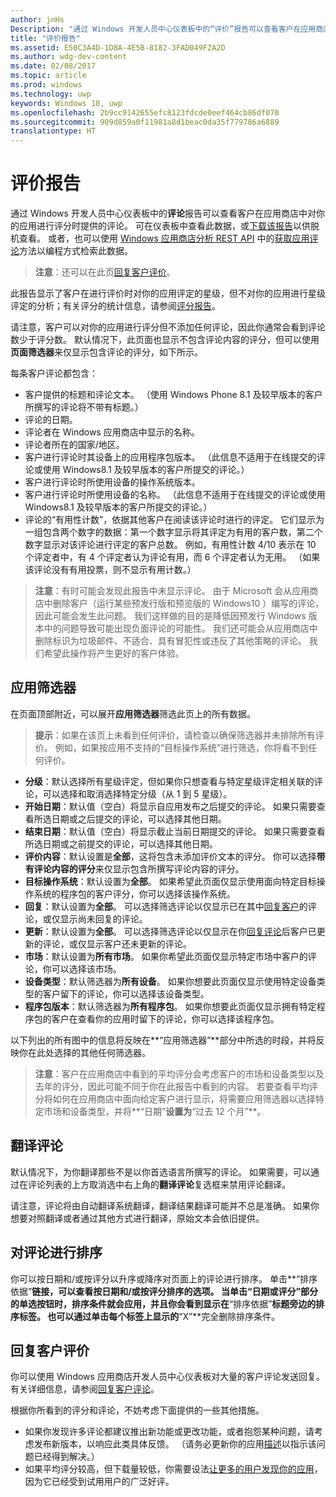 ```yaml
---
author: jnHs
Description: "通过 Windows 开发人员中心仪表板中的“评价”报告可以查看客户在应用商店中对你的应用进行评分时提供的评论。"
title: "评价报告"
ms.assetid: E50C3A4D-1D8A-4E5B-8182-3FAD049F2A2D
ms.author: wdg-dev-content
ms.date: 02/08/2017
ms.topic: article
ms.prod: windows
ms.technology: uwp
keywords: Windows 10, uwp
ms.openlocfilehash: 2b9cc9142655efc8123fdcde0eef464cb86df070
ms.sourcegitcommit: 909d859a0f11981a8d1beac0da35f779786a6889
translationtype: HT
---
```

# <a name="reviews-report"></a>评价报告


通过 Windows 开发人员中心仪表板中的**评论**报告可以查看客户在应用商店中对你的应用进行评分时提供的评论。 可在仪表板中查看此数据，或[下载该报告](download-analytic-reports.md)以供脱机查看。 或者，也可以使用 [Windows 应用商店分析 REST API](../monetize/access-analytics-data-using-windows-store-services.md) 中的[获取应用评论](../monetize/get-app-reviews.md)方法以编程方式检索此数据。

> **注意**：还可以在此页[回复客户评价](respond-to-customer-reviews.md)。

此报告显示了客户在进行评价时对你的应用评定的星级，但不对你的应用进行星级评定的分析；有关评分的统计信息，请参阅[评分报告](ratings-report.md)。

请注意，客户可以对你的应用进行评分但不添加任何评论，因此你通常会看到评论数少于评分数。 默认情况下，此页面也显示不包含评论内容的评分，但可以使用**页面筛选器**来仅显示包含评论的评分，如下所示。

每条客户评论都包含：

-   客户提供的标题和评论文本。 （使用 Windows Phone 8.1 及较早版本的客户所撰写的评论将不带有标题。）
-   评论的日期。
-   评论者在 Windows 应用商店中显示的名称。
-   评论者所在的国家/地区。
-   客户进行评论时其设备上的应用程序包版本。 （此信息不适用于在线提交的评论或使用 Windows8.1 及较早版本的客户所提交的评论。）
-   客户进行评论时所使用设备的操作系统版本。
-   客户进行评论时所使用设备的名称。 （此信息不适用于在线提交的评论或使用 Windows8.1 及较早版本的客户所提交的评论。）
-   评论的“有用性计数”，依据其他客户在阅读该评论时进行的评定。 它们显示为一组包含两个数字的数据：第一个数字显示将其评定为有用的客户数，第二个数字显示对该评论进行评定的客户总数。 例如，有用性计数 4/10 表示在 10 个评定者中，有 4 个评定者认为评论有用，而 6 个评定者认为无用。 （如果该评论没有有用投票，则不显示有用计数。）

> **注意**：有时可能会发现此报告中未显示评论。 由于 Microsoft 会从应用商店中删除客户（运行某些预发行版和预览版的 Windows10 ）编写的评论，因此可能会发生此问题。 我们这样做的目的是降低因预发行 Windows 版本中的问题导致可能出现负面评论的可能性。 我们还可能会从应用商店中删除标识为垃圾邮件、不适合、具有冒犯性或违反了其他策略的评论。 我们希望此操作将产生更好的客户体验。

## <a name="apply-filters"></a>应用筛选器


在页面顶部附近，可以展开**应用筛选器**筛选此页上的所有数据。

>**提示**：如果在该页上未看到任何评价，请检查以确保筛选器并未排除所有评价。 例如，如果按应用不支持的“目标操作系统”进行筛选，你将看不到任何评价。

-   **分级**：默认选择所有星级评定，但如果你只想查看与特定星级评定相关联的评论，可以选择和取消选择特定分级（从 1 到 5 星级）。
-   **开始日期**：默认值（空白）将显示自应用发布之后提交的评论。 如果只需要查看所选日期或之后提交的评论，可以选择其他日期。
-   **结束日期**：默认值（空白）将显示截止当前日期提交的评论。 如果只需要查看所选日期或之前提交的评论，可以选择其他日期。
-   **评价内容**：默认设置是**全部**，这将包含未添加评价文本的评分。 你可以选择**带有评论内容的评分**来仅显示包含所撰写评论内容的评分。
-   **目标操作系统**：默认设置为**全部**。 如果希望此页面仅显示使用面向特定目标操作系统的程序包的客户评分，你可以选择该操作系统。
-   **回复**：默认设置为**全部**。 可以选择筛选评论以仅显示已在其中[回复客户](respond-to-customer-reviews.md)的评论，或仅显示尚未回复的评论。
-   **更新**：默认设置为**全部**。 可以选择筛选评论以仅显示在你[回复评论](respond-to-customer-reviews.md)后客户已更新的评论，或仅显示客户还未更新的评论。
-   **市场**：默认设置为**所有市场**。 如果你希望此页面仅显示特定市场中客户的评论，你可以选择该市场。
-   **设备类型**：默认筛选器为**所有设备**。 如果你想要此页面仅显示使用特定设备类型的客户留下的评论，你可以选择该设备类型。
-   **程序包版本**：默认筛选器为**所有程序包**。 如果你想要此页面仅显示拥有特定程序包的客户在查看你的应用时留下的评论，你可以选择该程序包。

以下列出的所有图中的信息将反映在**“应用筛选器”**部分中所选的时段，并将反映你在此处选择的其他任何筛选器。

> **注意**：客户在应用商店中看到的平均评分会考虑客户的市场和设备类型以及去年的评分，因此可能不同于你在此报告中看到的内容。 若要查看平均评分将如何在应用商店中面向给定客户进行显示，将需要应用筛选器以选择特定市场和设备类型，并将**“日期”**设置为**“过去 12 个月”**。

## <a name="translating-reviews"></a>翻译评论


默认情况下，为你翻译那些不是以你首选语言所撰写的评论。 如果需要，可以通过在评论列表的上方取消选中右上角的**翻译评论**复选框来禁用评论翻译。

请注意，评论将由自动翻译系统翻译，翻译结果翻译可能并不总是准确。 如果你想要对照翻译或者通过其他方式进行翻译，原始文本会依旧提供。

## <a name="sorting-reviews"></a>对评论进行排序


你可以按日期和/或按评分以升序或降序对页面上的评论进行排序。 单击**“排序依据”**链接，可以查看按日期和/或按评分排序的选项。 当单击“日期或评分”部分的单选按钮时，排序条件就会应用，并且你会看到显示在**“排序依据”**标题旁边的排序标签。 也可以通过单击每个标签上显示的**“X”**完全删除排序条件。

## <a name="responding-to-customer-reviews"></a>回复客户评价

你可以使用 Windows 应用商店开发人员中心仪表板对大量的客户评论发送回复。 有关详细信息，请参阅[回复客户评论](respond-to-customer-reviews.md)。

根据你所看到的评分和评论，不妨考虑下面提供的一些其他措施。

-   如果你发现许多评论都建议推出新功能或更改功能，或者抱怨某种问题，请考虑发布新版本，以响应此类具体反馈。 （请务必更新你的应用[描述](create-app-descriptions.md)以指示该问题已经得到解决。）
-   如果平均评分较高，但下载量较低，你需要设法[让更多的用户发现你的应用](app-promotion-and-customer-engagement.md)，因为它已经受到试用用户的广泛好评。


 

 

 
